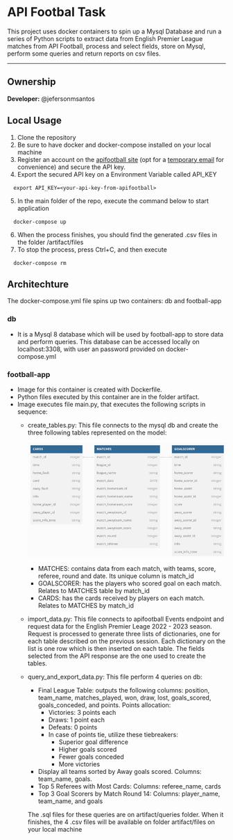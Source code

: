 # API Footbal Task

This project uses docker containers to spin up a Mysql Database and run a series of Python scripts to extract data from English Premier League matches from API Football, process and select fields, store on Mysql, perform some queries and return reports on csv files.

---

## Ownership
**Developer:** @jefersonmsantos


## Local Usage

1. Clone the repository
2. Be sure to have docker and docker-compose installed on your local machine
3. Register an account on the [apifootball site](https://apifootball.com/) (opt for a [temporary email](https://temp-mail.org/en/) for convenience) and secure the API key.
4. Export the secured API key on a Environment Variable called API_KEY
```console
  export API_KEY=<your-api-key-from-apifootball>
  ```
5. In the main folder of the repo, execute the command below to start application
```console
  docker-compose up
  ```
6. When the process finishes, you should find the generated .csv files in the folder /artifact/files
7. To stop the process, press Ctrl+C, and then execute
```console
  docker-compose rm
  ```



## Architechture
The docker-compose.yml file spins up two containers: db and football-app

### db
- It is a Mysql 8 database which will be used by football-app to store data and perform queries. This database can be accessed locally on localhost:3308, with user an password provided on docker-compose.yml

### football-app
- Image for this container is created with Dockerfile.
- Python files executed by this container are in the folder artifact.
- Image executes file main.py, that executes the following scripts in sequence:
    - create_tables.py: This file connects to the mysql db and create the three following tables represented on the model:

        ![Relational_model](images/relational_model.png)


        - MATCHES: contains data from each match, with teams, score, referee, round and date. Its unique column is match_id
        - GOALSCORER: has the players who scored goal on each match. Relates to MATCHES table by match_id
        - CARDS: has the cards received by players on each match. Relates to MATCHES by match_id


    - import_data.py: This file connects to apifootball Events endpoint and request data for the English Premier Leage 2022 - 2023 season. Request is processed to generate three lists of dictionaries, one for each table described on the previous session. Each dictionary on the list is one row which is then inserted on each table. The fields selected from the API response are the one used to create the tables.

    - query_and_export_data.py: This file perform 4 queries on db:
        - Final League Table: outputs the following columns: position, team_name, matches_played, won, draw, lost, goals_scored, goals_conceded, and points.
            Points allocation:
            - Victories: 3 points each
            - Draws: 1 point each
            - Defeats: 0 points
            - In case of points tie, utilize these tiebreakers:
                - Superior goal difference
                - Higher goals scored
                - Fewer goals conceded
                - More victories
        - Display all teams sorted by Away goals scored. Columns: team_name, goals.
        - Top 5 Referees with Most Cards: Columns: referee_name, cards
        - Top 3 Goal Scorers by Match Round 14: Columns: player_name, team_name, and goals 

        The .sql files for these queries are on artifact/queries folder. When it finishes, the 4 .csv files will be available on folder artifact/files on your local machine